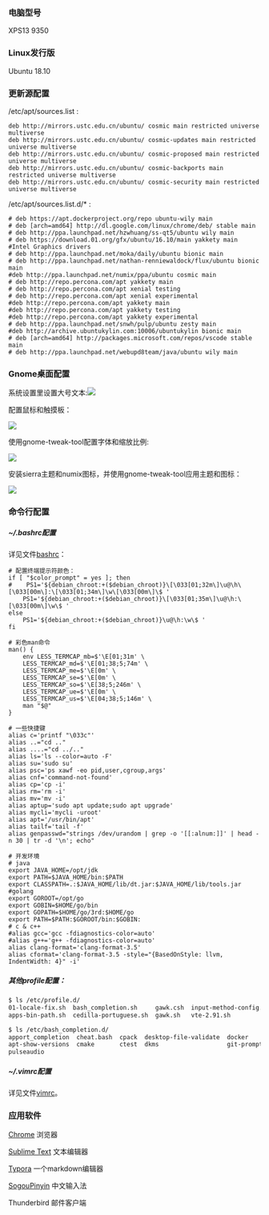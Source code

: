 ### 电脑型号

XPS13 9350

### Linux发行版

Ubuntu 18.10

### 更新源配置

/etc/apt/sources.list :

```shell
deb http://mirrors.ustc.edu.cn/ubuntu/ cosmic main restricted universe multiverse
deb http://mirrors.ustc.edu.cn/ubuntu/ cosmic-updates main restricted universe multiverse
deb http://mirrors.ustc.edu.cn/ubuntu/ cosmic-proposed main restricted universe multiverse
deb http://mirrors.ustc.edu.cn/ubuntu/ cosmic-backports main restricted universe multiverse
deb http://mirrors.ustc.edu.cn/ubuntu/ cosmic-security main restricted universe multiverse
```
/etc/apt/sources.list.d/* :

	# deb https://apt.dockerproject.org/repo ubuntu-wily main
	# deb [arch=amd64] http://dl.google.com/linux/chrome/deb/ stable main
	# deb http://ppa.launchpad.net/hzwhuang/ss-qt5/ubuntu wily main
	# deb https://download.01.org/gfx/ubuntu/16.10/main yakkety main #Intel Graphics drivers
	# deb http://ppa.launchpad.net/moka/daily/ubuntu bionic main
	# deb http://ppa.launchpad.net/nathan-renniewaldock/flux/ubuntu bionic main
	#deb http://ppa.launchpad.net/numix/ppa/ubuntu cosmic main
	# deb http://repo.percona.com/apt yakkety main
	# deb http://repo.percona.com/apt xenial testing
	# deb http://repo.percona.com/apt xenial experimental
	#deb http://repo.percona.com/apt yakkety main
	#deb http://repo.percona.com/apt yakkety testing
	#deb http://repo.percona.com/apt yakkety experimental
	# deb http://ppa.launchpad.net/snwh/pulp/ubuntu zesty main
	#deb http://archive.ubuntukylin.com:10006/ubuntukylin bionic main
	# deb [arch=amd64] http://packages.microsoft.com/repos/vscode stable main
	# deb http://ppa.launchpad.net/webupd8team/java/ubuntu wily main
### Gnome桌面配置

系统设置里设置大号文本:![](../pic/config_big_font.png)

配置鼠标和触摸板：

![](../pic/config_mouse.png)



使用gnome-tweak-tool配置字体和缩放比例:

![](../pic/config_font.png)

安装sierra主题和numix图标，并使用gnome-tweak-tool应用主题和图标：

![](../pic/config_theme.png)

### 命令行配置

##### ~/.bashrc配置
详见文件[bashrc](./bashrc)：

```shell
# 配置终端提示符颜色：
if [ "$color_prompt" = yes ]; then
#    PS1='${debian_chroot:+($debian_chroot)}\[\033[01;32m\]\u@\h\[\033[00m\]:\[\033[01;34m\]\w\[\033[00m\]\$ '
    PS1='${debian_chroot:+($debian_chroot)}\[\033[01;35m\]\u@\h:\[\033[00m\]\w\$ '
else
    PS1='${debian_chroot:+($debian_chroot)}\u@\h:\w\$ '
fi

# 彩色man命令
man() {
    env LESS_TERMCAP_mb=$'\E[01;31m' \
    LESS_TERMCAP_md=$'\E[01;38;5;74m' \
    LESS_TERMCAP_me=$'\E[0m' \
    LESS_TERMCAP_se=$'\E[0m' \
    LESS_TERMCAP_so=$'\E[38;5;246m' \
    LESS_TERMCAP_ue=$'\E[0m' \
    LESS_TERMCAP_us=$'\E[04;38;5;146m' \
    man "$@"
}

# 一些快捷键
alias c='printf "\033c"'
alias ..="cd .."
alias ....="cd ../.."
alias ls='ls --color=auto -F'
alias su='sudo su'
alias psc='ps xawf -eo pid,user,cgroup,args'
alias cnf='command-not-found'
alias cp='cp -i'
alias rm='rm -i'
alias mv='mv -i'
alias aptup='sudo apt update;sudo apt upgrade'
alias mycli='mycli -uroot'
alias apt='/usr/bin/apt'
alias tailf='tail -f'
alias genpasswd="strings /dev/urandom | grep -o '[[:alnum:]]' | head -n 30 | tr -d '\n'; echo"

# 开发环境
# java
export JAVA_HOME=/opt/jdk
export PATH=$JAVA_HOME/bin:$PATH
export CLASSPATH=.:$JAVA_HOME/lib/dt.jar:$JAVA_HOME/lib/tools.jar
#golang
export GOROOT=/opt/go
export GOBIN=$HOME/go/bin
export GOPATH=$HOME/go/3rd:$HOME/go
export PATH=$PATH:$GOROOT/bin:$GOBIN:
# c & c++
#alias gcc='gcc -fdiagnostics-color=auto'
#alias g++='g++ -fdiagnostics-color=auto'
alias clang-format='clang-format-3.5'
alias cformat='clang-format-3.5 -style="{BasedOnStyle: llvm, IndentWidth: 4}" -i'

```
##### 其他profile配置：

```bash
$ ls /etc/profile.d/
01-locale-fix.sh  bash_completion.sh     gawk.csh  input-method-config.sh  vte.sh
apps-bin-path.sh  cedilla-portuguese.sh  gawk.sh   vte-2.91.sh             xdg_dirs_desktop_session.sh
```

```bash
$ ls /etc/bash_completion.d/
apport_completion  cheat.bash  cpack  desktop-file-validate  docker      insserv  openvpn
apt-show-versions  cmake       ctest  dkms                   git-prompt  maven
pulseaudio
```

##### ~/.vimrc配置

详见文件[vimrc](./vimrc)。

### 应用软件

[Chrome](https://dl.google.com/linux/direct/google-chrome-stable_current_amd64.deb) 浏览器

[Sublime Text](https://www.sublimetext.com/) 文本编辑器

[Typora](https://www.typora.io/linux/Packages) 一个markdown编辑器

[SogouPinyin](https://pinyin.sogou.com/linux/?r=pinyin) 中文输入法

Thunderbird 邮件客户端

